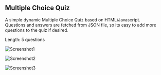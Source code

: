 ## Multiple Choice Quiz 

A simple dynamic Multiple Choice Quiz based on HTML/Javascript. Questions and answers are fetched from JSON file, so its easy to add more questions to the quiz if desired.

Length: 5 questions


![Screenshot1](https://home.uni-leipzig.de/idiv/quiz/screens/screen-1.png)

![Screenshot2](https://home.uni-leipzig.de/idiv/quiz/screens/screen-2.png)

![Screenshot3](https://home.uni-leipzig.de/idiv/quiz/screens/screen-3.png)

